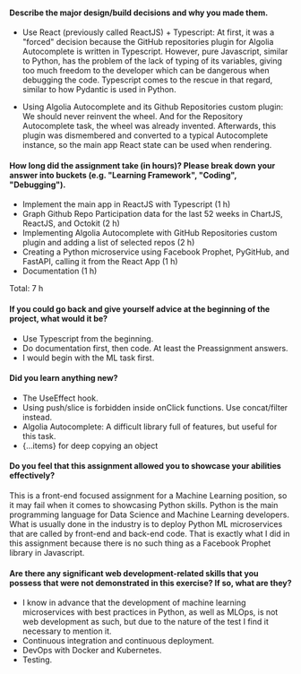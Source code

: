 #### Describe the major design/build decisions and why you made them. 

- Use React (previously called ReactJS) + Typescript: At first, it was a "forced" decision because the GitHub repositories plugin for Algolia Autocomplete is written in Typescript. However, pure Javascript, similar to Python, has the problem of the lack of typing of its variables, giving too much freedom to the developer which can be dangerous when debugging the code. Typescript comes to the rescue in that regard, similar to how Pydantic is used in Python.

- Using Algolia Autocomplete and its Github Repositories custom plugin: We should never reinvent the wheel. And for the Repository Autocomplete task, the wheel was already invented. Afterwards, this plugin was dismembered and converted to a typical Autocomplete instance, so the main app React state can be used when rendering.

#### How long did the assignment take (in hours)? Please break down your answer into buckets (e.g. "Learning Framework", "Coding", "Debugging").

- Implement the main app in ReactJS with Typescript (1 h)
- Graph Github Repo Participation data for the last 52 weeks in ChartJS, ReactJS, and Octokit (2 h)
- Implementing Algolia Autocomplete with GitHub Repositories custom plugin and adding a list of selected repos (2 h)
- Creating a Python microservice using Facebook Prophet, PyGitHub, and FastAPI, calling it from the React App (1 h)
- Documentation (1 h)

Total: 7 h

#### If you could go back and give yourself advice at the beginning of the project, what would it be?
- Use Typescript from the beginning.
- Do documentation first, then code. At least the Preassignment answers.
- I would begin with the ML task first.

#### Did you learn anything new?
- The UseEffect hook.
- Using push/slice is forbidden inside onClick functions. Use concat/filter instead.
- Algolia Autocomplete: A difficult library full of features, but useful for this task.
- {...items} for deep copying an object

#### Do you feel that this assignment allowed you to showcase your abilities effectively?

This is a front-end focused assignment for a Machine Learning position, so it may fail when it comes to showcasing Python skills. Python is the main programming language for Data Science and Machine Learning developers. What is usually done in the industry is to deploy Python ML microservices that are called by front-end and back-end code.
That is exactly what I did in this assignment because there is no such thing as a Facebook Prophet library in Javascript.

#### Are there any significant web development-related skills that you possess that were not demonstrated in this exercise? If so, what are they?

- I know in advance that the development of machine learning microservices with best practices in Python, as well as MLOps, is not web development as such, but due to the nature of the test I find it necessary to mention it.
- Continuous integration and continuous deployment.
- DevOps with Docker and Kubernetes.
- Testing.